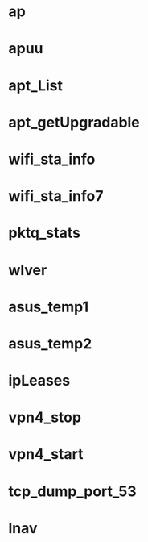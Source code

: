 # ap

# apuu

# apt_List

# apt_getUpgradable

# wifi_sta_info

# wifi_sta_info7

# pktq_stats

# wlver

# asus_temp1

# asus_temp2

# ipLeases

# vpn4_stop

# vpn4_start

# tcp_dump_port_53

# lnav

